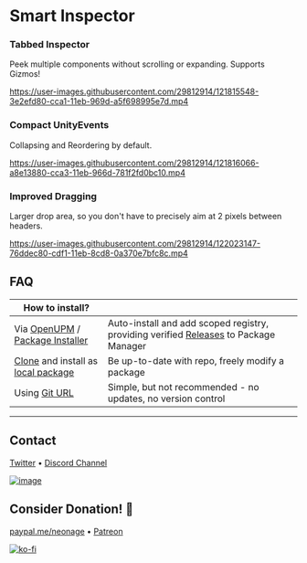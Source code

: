 # Smart Inspector
 
 ### **Tabbed Inspector** 
Peek multiple components without scrolling or expanding. Supports Gizmos!

https://user-images.githubusercontent.com/29812914/121815548-3e2efd80-cca1-11eb-969d-a5f698995e7d.mp4




### **Compact UnityEvents** 
Collapsing and Reordering by default.

https://user-images.githubusercontent.com/29812914/121816066-a8e13880-cca3-11eb-966d-781f2fd0bc10.mp4

### **Improved Dragging**
Larger drop area, so you don't have to precisely aim at 2 pixels between headers.

https://user-images.githubusercontent.com/29812914/122023147-76ddec80-cdf1-11eb-8cd8-0a370e7bfc8c.mp4

## FAQ

| **How to install?** | |
|-------------|-------------|
| Via [OpenUPM](https://openupm.com/packages/com.av.smart-inspector/) / [Package Installer](https://package-installer.glitch.me/v1/installer/OpenUPM/com.av.smart-inspector?registry=https%3A%2F%2Fpackage.openupm.com)    | Auto-install and add scoped registry, providing verified [Releases](https://github.com/neon-age/Smart-Inspector/releases) to Package Manager |
| [Clone](https://docs.github.com/en/github/creating-cloning-and-archiving-repositories/cloning-a-repository-from-github/cloning-a-repository) and install as [local package](https://docs.unity3d.com/Manual/upm-ui-local.html)     | Be up-to-date with repo, freely modify a package |
| Using [Git URL](https://docs.unity3d.com/Manual/upm-ui-giturl.html) | Simple, but not recommended - no updates, no version control  |


---------------------

## Contact
[Twitter](https://twitter.com/_neonage) 
• [Discord Channel](https://discord.gg/u6g6zUm9G4)

[![image](https://user-images.githubusercontent.com/29812914/121816656-0cb93080-cca7-11eb-954a-344cfd31f530.png)](https://discord.gg/u6g6zUm9G4)


## Consider Donation! 💊
[paypal.me/neonage](https://paypal.me/neonage) • [Patreon](https://www.patreon.com/neonage?fan_landing=true)

[![ko-fi](https://www.ko-fi.com/img/githubbutton_sm.svg)](https://ko-fi.com/L4L02M51R)
